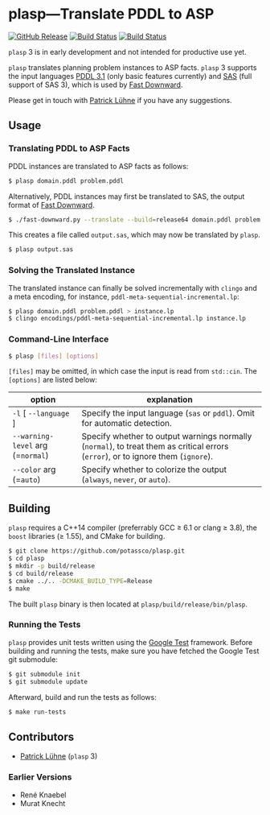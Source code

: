 # plasp—Translate PDDL to ASP

[![GitHub Release](https://img.shields.io/github/release/potassco/plasp.svg?maxAge=3600)](https://github.com/potassco/plasp/releases)
[![Build Status](https://img.shields.io/travis/potassco/plasp/develop.svg?maxAge=3600&label=build (master))](https://travis-ci.org/potassco/plasp?branch=master)
[![Build Status](https://img.shields.io/travis/potassco/plasp/develop.svg?maxAge=3600&label=build (develop))](https://travis-ci.org/potassco/plasp?branch=develop)

`plasp` 3 is in early development and not intended for productive use yet.

`plasp` translates planning problem instances to ASP facts.
`plasp` 3 supports the input languages [PDDL 3.1](https://helios.hud.ac.uk/scommv/IPC-14/software.html) (only basic features currently) and [SAS](http://www.fast-downward.org/TranslatorOutputFormat) (full support of SAS 3), which is used by [Fast Downward](http://www.fast-downward.org/).

Please get in touch with [Patrick Lühne](https://www.luehne.de) if you have any suggestions.

## Usage

### Translating PDDL to ASP Facts

PDDL instances are translated to ASP facts as follows:

```bash
$ plasp domain.pddl problem.pddl
```

Alternatively, PDDL instances may first be translated to SAS, the output format of [Fast Downward](http://www.fast-downward.org/).

```bash
$ ./fast-downward.py --translate --build=release64 domain.pddl problem.pddl
```

This creates a file called `output.sas`, which may now be translated by `plasp`.

```bash
$ plasp output.sas
```

### Solving the Translated Instance

The translated instance can finally be solved incrementally with `clingo` and a meta encoding, for instance, `pddl-meta-sequential-incremental.lp`:

```bash
$ plasp domain.pddl problem.pddl > instance.lp
$ clingo encodings/pddl-meta-sequential-incremental.lp instance.lp
```

### Command-Line Interface

```bash
$ plasp [files] [options]
```

`[files]` may be omitted, in which case the input is read from `std::cin`.
The `[options]` are listed below:

| **option**                        | **explanation**                                                                                                                   |
|-----------------------------------|-----------------------------------------------------------------------------------------------------------------------------------|
| `-l` [ `--language` ]             | Specify the input language (`sas` or `pddl`). Omit for automatic detection.                                                       |
| `--warning-level` arg (=`normal`) | Specify whether to output warnings normally (`normal`), to treat them as critical errors (`error`), or to ignore them (`ignore`). |
| `--color` arg (=`auto`)           | Specify whether to colorize the output (`always`, `never`, or `auto`).                                                            |

## Building

`plasp` requires a C++14 compiler (preferrably GCC ≥ 6.1 or clang ≥ 3.8), the `boost` libraries (≥ 1.55), and CMake for building.

```bash
$ git clone https://github.com/potassco/plasp.git
$ cd plasp
$ mkdir -p build/release
$ cd build/release
$ cmake ../.. -DCMAKE_BUILD_TYPE=Release
$ make
```

The built `plasp` binary is then located at `plasp/build/release/bin/plasp`.

### Running the Tests

`plasp` provides unit tests written using the [Google Test](https://github.com/google/googletest) framework.
Before building and running the tests, make sure you have fetched the Google Test git submodule:

```bash
$ git submodule init
$ git submodule update
```

Afterward, build and run the tests as follows:

```bash
$ make run-tests
```

## Contributors

* [Patrick Lühne](https://www.luehne.de) (`plasp` 3)

### Earlier Versions

* René Knaebel
* Murat Knecht
